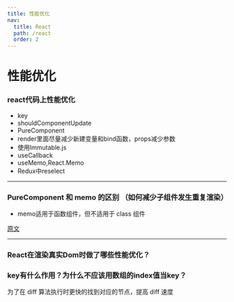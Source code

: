 ```yaml
---
title: 性能优化
nav:
  title: React
  path: /react
  order: 2
---
```


# 性能优化

### react代码上性能优化
- key 
- shouldComponentUpdate
- PureComponent
- render里面尽量减少新建变量和bind函数，props减少参数
- 使用Immutable.js
- useCallback
- useMemo,React.Memo
- Redux中reselect

--- 

### PureComponent 和 memo 的区别 （如何减少子组件发生重复渲染）
- memo适用于函数组件，但不适用于 class 组件
  
[原文](https://juejin.cn/post/6844904008180563976)

---

### React在渲染真实Dom时做了哪些性能优化？


### key有什么作用？为什么不应该用数组的index值当key？
为了在 diff 算法执行时更快的找到对应的节点，提高 diff 速度

